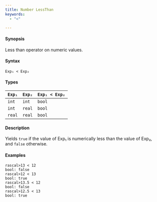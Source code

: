 ```yaml
---
title: Number LessThan
keywords:
  - "<"

---
```


#### Synopsis

Less than operator on numeric values.

#### Syntax

`Exp₁ < Exp₂`

#### Types


| `Exp₁`  |  `Exp₂` | `Exp₁ < Exp₂`  |
| --- | --- | --- |
| `int`      |  `int`     | `bool`               |
| `int`      |  `real`    | `bool`               |
| `real`     |  `real`    | `bool`               |


#### Description

Yields `true` if the value of Exp₁ is numerically less than the value of Exp₂, and `false` otherwise.

#### Examples


```rascal-shell 
rascal>13 < 12
bool: false
rascal>12 < 13
bool: true
rascal>13.5 < 12
bool: false
rascal>12.5 < 13
bool: true
```


